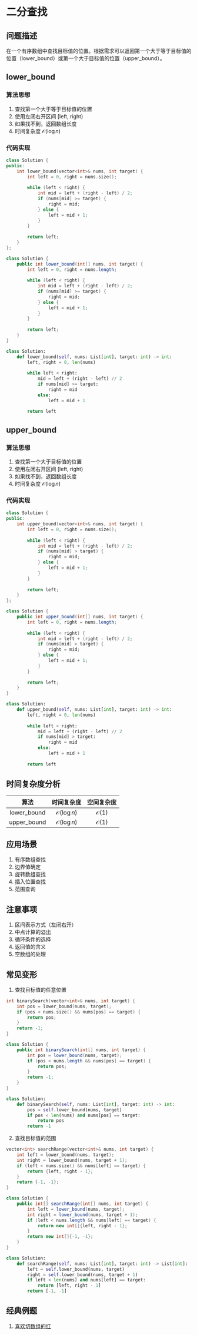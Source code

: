 # 二分查找

## 问题描述

在一个有序数组中查找目标值的位置。根据需求可以返回第一个大于等于目标值的位置（lower_bound）或第一个大于目标值的位置（upper_bound）。

## lower_bound

### 算法思想
1. 查找第一个大于等于目标值的位置
2. 使用左闭右开区间 [left, right)
3. 如果找不到，返回数组长度
4. 时间复杂度 $\mathcal{O}(\log n)$

### 代码实现

``` c++ []
class Solution {
public:
    int lower_bound(vector<int>& nums, int target) {
        int left = 0, right = nums.size();
        
        while (left < right) {
            int mid = left + (right - left) / 2;
            if (nums[mid] >= target) {
                right = mid;
            } else {
                left = mid + 1;
            }
        }
        
        return left;
    }
};
```

``` java []
class Solution {
    public int lower_bound(int[] nums, int target) {
        int left = 0, right = nums.length;
        
        while (left < right) {
            int mid = left + (right - left) / 2;
            if (nums[mid] >= target) {
                right = mid;
            } else {
                left = mid + 1;
            }
        }
        
        return left;
    }
}
```

``` python []
class Solution:
    def lower_bound(self, nums: List[int], target: int) -> int:
        left, right = 0, len(nums)
        
        while left < right:
            mid = left + (right - left) // 2
            if nums[mid] >= target:
                right = mid
            else:
                left = mid + 1
        
        return left
```

## upper_bound

### 算法思想
1. 查找第一个大于目标值的位置
2. 使用左闭右开区间 [left, right)
3. 如果找不到，返回数组长度
4. 时间复杂度 $\mathcal{O}(\log n)$

### 代码实现

``` c++ []
class Solution {
public:
    int upper_bound(vector<int>& nums, int target) {
        int left = 0, right = nums.size();
        
        while (left < right) {
            int mid = left + (right - left) / 2;
            if (nums[mid] > target) {
                right = mid;
            } else {
                left = mid + 1;
            }
        }
        
        return left;
    }
};
```

``` java []
class Solution {
    public int upper_bound(int[] nums, int target) {
        int left = 0, right = nums.length;
        
        while (left < right) {
            int mid = left + (right - left) / 2;
            if (nums[mid] > target) {
                right = mid;
            } else {
                left = mid + 1;
            }
        }
        
        return left;
    }
}
```

``` python []
class Solution:
    def upper_bound(self, nums: List[int], target: int) -> int:
        left, right = 0, len(nums)
        
        while left < right:
            mid = left + (right - left) // 2
            if nums[mid] > target:
                right = mid
            else:
                left = mid + 1
        
        return left
```

## 时间复杂度分析

|算法|时间复杂度|空间复杂度|
|:-:|:-:|:-:|
|lower_bound|$\mathcal{O}(\log n)$|$\mathcal{O}(1)$|
|upper_bound|$\mathcal{O}(\log n)$|$\mathcal{O}(1)$|

## 应用场景

1. 有序数组查找
2. 边界值确定
3. 旋转数组查找
4. 插入位置查找
5. 范围查询

## 注意事项

1. 区间表示方式（左闭右开）
2. 中点计算的溢出
3. 循环条件的选择
4. 返回值的含义
5. 空数组的处理

## 常见变形

1. 查找目标值的任意位置
``` cpp []
int binarySearch(vector<int>& nums, int target) {
    int pos = lower_bound(nums, target);
    if (pos < nums.size() && nums[pos] == target) {
        return pos;
    }
    return -1;
}
```

``` java []
class Solution {
    public int binarySearch(int[] nums, int target) {
        int pos = lower_bound(nums, target);
        if (pos < nums.length && nums[pos] == target) {
            return pos;
        }
        return -1;
    }
}
```

``` python []   
class Solution:
    def binarySearch(self, nums: List[int], target: int) -> int:
        pos = self.lower_bound(nums, target)
        if pos < len(nums) and nums[pos] == target:
            return pos
        return -1
```

2. 查找目标值的范围
``` cpp []
vector<int> searchRange(vector<int>& nums, int target) {
    int left = lower_bound(nums, target);
    int right = lower_bound(nums, target + 1);
    if (left < nums.size() && nums[left] == target) {
        return {left, right - 1};
    }
    return {-1, -1};
}
```

``` java []
class Solution {
    public int[] searchRange(int[] nums, int target) {
        int left = lower_bound(nums, target);
        int right = lower_bound(nums, target + 1);
        if (left < nums.length && nums[left] == target) {
            return new int[]{left, right - 1};
        }
        return new int[]{-1, -1};
    }
}
```

``` python []
class Solution:
    def searchRange(self, nums: List[int], target: int) -> List[int]:
        left = self.lower_bound(nums, target)
        right = self.lower_bound(nums, target + 1)
        if left < len(nums) and nums[left] == target:
            return [left, right - 1]
        return [-1, -1]
```

## 经典例题

1. [喜欢切数组的红](https://www.nowcoder.com/practice/74cb703f25dc4956acb3b08028a1f4b4)
